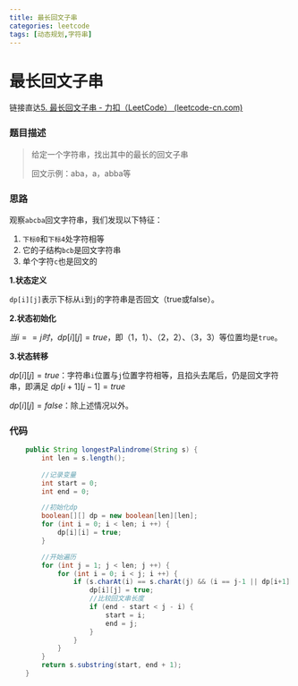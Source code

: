 ```yaml
---
title: 最长回文子串
categories: leetcode
tags: [动态规划,字符串]
---
```


# 最长回文子串

链接直达[5. 最长回文子串 - 力扣（LeetCode） (leetcode-cn.com)](https://leetcode-cn.com/problems/longest-palindromic-substring/)

### 题目描述

> 给定一个字符串，找出其中的最长的回文子串
>
> 回文示例：aba，a，abba等

### 思路

观察`abcba`回文字符串，我们发现以下特征：

1. `下标0`和`下标4`处字符相等
2. 它的子结构`bcb`是回文字符串
3. 单个字符`c`也是回文的

**1.状态定义**

`dp[i][j]`表示下标从`i`到`j`的字符串是否回文（true或false）。

**2.状态初始化**

$当i == j 时，dp[i][j] = true$，即（1，1）、（2，2）、（3，3）等位置均是`true`。

**3.状态转移**

$dp[i][j] = true$：字符串`i`位置与`j`位置字符相等，且掐头去尾后，仍是回文字符串，即满足  $dp[i+1][j-1] = true$

$dp[i][j] = false$：除上述情况以外。

### 代码

```Java
    public String longestPalindrome(String s) {
        int len = s.length();
        
        //记录变量
        int start = 0;
        int end = 0;

        //初始化dp
        boolean[][] dp = new boolean[len][len];
        for (int i = 0; i < len; i ++) {
            dp[i][i] = true;
        }

        //开始遍历
        for (int j = 1; j < len; j ++) {
            for (int i = 0; i < j; i ++) {
                if (s.charAt(i) == s.charAt(j) && (i == j-1 || dp[i+1][j-1])) {
                    dp[i][j] = true;
                    //比较回文串长度
                    if (end - start < j - i) {
                        start = i;
                        end = j;
                    }
                } 
            }
        }
        return s.substring(start, end + 1);
    }
```

